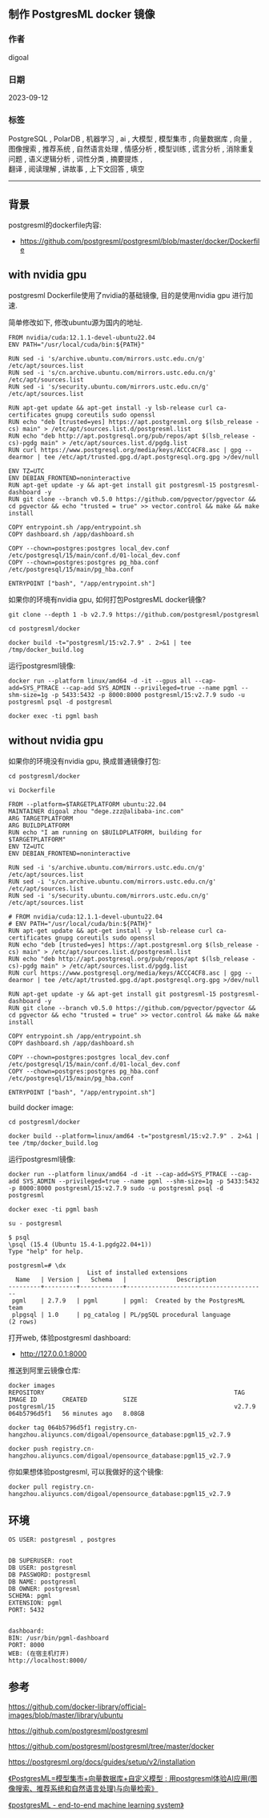 ## 制作 PostgresML docker 镜像    
      
### 作者      
digoal      
      
### 日期      
2023-09-12      
      
### 标签      
PostgreSQL , PolarDB , 机器学习 , ai , 大模型 , 模型集市 , 向量数据库 , 向量 , 图像搜索 , 推荐系统 , 自然语言处理 , 情感分析 , 模型训练 , 谎言分析 , 消除重复问题 , 语义逻辑分析 , 词性分类 , 摘要提炼 ,   
翻译 , 阅读理解 , 讲故事 , 上下文回答 , 填空       
      
----      
      
## 背景   
  
postgresml的dockerfile内容:  
- https://github.com/postgresml/postgresml/blob/master/docker/Dockerfile  
  
## with nvidia gpu  
postgresml Dockerfile使用了nvidia的基础镜像, 目的是使用nvidia gpu 进行加速.    
  
简单修改如下, 修改ubuntu源为国内的地址.   
  
```  
FROM nvidia/cuda:12.1.1-devel-ubuntu22.04   
ENV PATH="/usr/local/cuda/bin:${PATH}"  
  
RUN sed -i 's/archive.ubuntu.com/mirrors.ustc.edu.cn/g' /etc/apt/sources.list  
RUN sed -i 's/cn.archive.ubuntu.com/mirrors.ustc.edu.cn/g' /etc/apt/sources.list  
RUN sed -i 's/security.ubuntu.com/mirrors.ustc.edu.cn/g' /etc/apt/sources.list  
  
RUN apt-get update && apt-get install -y lsb-release curl ca-certificates gnupg coreutils sudo openssl  
RUN echo "deb [trusted=yes] https://apt.postgresml.org $(lsb_release -cs) main" > /etc/apt/sources.list.d/postgresml.list  
RUN echo "deb http://apt.postgresql.org/pub/repos/apt $(lsb_release -cs)-pgdg main" > /etc/apt/sources.list.d/pgdg.list  
RUN curl https://www.postgresql.org/media/keys/ACCC4CF8.asc | gpg --dearmor | tee /etc/apt/trusted.gpg.d/apt.postgresql.org.gpg >/dev/null  
  
ENV TZ=UTC  
ENV DEBIAN_FRONTEND=noninteractive  
RUN apt-get update -y && apt-get install git postgresml-15 postgresml-dashboard -y  
RUN git clone --branch v0.5.0 https://github.com/pgvector/pgvector && cd pgvector && echo "trusted = true" >> vector.control && make && make install  
  
COPY entrypoint.sh /app/entrypoint.sh  
COPY dashboard.sh /app/dashboard.sh  
  
COPY --chown=postgres:postgres local_dev.conf /etc/postgresql/15/main/conf.d/01-local_dev.conf  
COPY --chown=postgres:postgres pg_hba.conf /etc/postgresql/15/main/pg_hba.conf  
  
ENTRYPOINT ["bash", "/app/entrypoint.sh"]  
```  
  
如果你的环境有nvidia gpu, 如何打包PostgresML docker镜像?     
```  
git clone --depth 1 -b v2.7.9 https://github.com/postgresml/postgresml  
  
cd postgresml/docker  
  
docker build -t="postgresml/15:v2.7.9" . 2>&1 | tee /tmp/docker_build.log    
```  
  
运行postgresml镜像:   
```  
docker run --platform linux/amd64 -d -it --gpus all --cap-add=SYS_PTRACE --cap-add SYS_ADMIN --privileged=true --name pgml --shm-size=1g -p 5433:5432 -p 8000:8000 postgresml/15:v2.7.9 sudo -u postgresml psql -d postgresml   
  
docker exec -ti pgml bash    
```  
  
## without nvidia gpu  
  
  
如果你的环境没有nvidia gpu, 换成普通镜像打包:   
```  
cd postgresml/docker  
  
vi Dockerfile   
```  
  
```  
FROM --platform=$TARGETPLATFORM ubuntu:22.04    
MAINTAINER digoal zhou "dege.zzz@alibaba-inc.com"    
ARG TARGETPLATFORM    
ARG BUILDPLATFORM    
RUN echo "I am running on $BUILDPLATFORM, building for $TARGETPLATFORM"    
ENV TZ=UTC  
ENV DEBIAN_FRONTEND=noninteractive  
  
RUN sed -i 's/archive.ubuntu.com/mirrors.ustc.edu.cn/g' /etc/apt/sources.list  
RUN sed -i 's/cn.archive.ubuntu.com/mirrors.ustc.edu.cn/g' /etc/apt/sources.list  
RUN sed -i 's/security.ubuntu.com/mirrors.ustc.edu.cn/g' /etc/apt/sources.list  
  
# FROM nvidia/cuda:12.1.1-devel-ubuntu22.04  
# ENV PATH="/usr/local/cuda/bin:${PATH}"  
RUN apt-get update && apt-get install -y lsb-release curl ca-certificates gnupg coreutils sudo openssl  
RUN echo "deb [trusted=yes] https://apt.postgresml.org $(lsb_release -cs) main" > /etc/apt/sources.list.d/postgresml.list  
RUN echo "deb http://apt.postgresql.org/pub/repos/apt $(lsb_release -cs)-pgdg main" > /etc/apt/sources.list.d/pgdg.list  
RUN curl https://www.postgresql.org/media/keys/ACCC4CF8.asc | gpg --dearmor | tee /etc/apt/trusted.gpg.d/apt.postgresql.org.gpg >/dev/null  
  
RUN apt-get update -y && apt-get install git postgresml-15 postgresml-dashboard -y  
RUN git clone --branch v0.5.0 https://github.com/pgvector/pgvector && cd pgvector && echo "trusted = true" >> vector.control && make && make install  
  
COPY entrypoint.sh /app/entrypoint.sh  
COPY dashboard.sh /app/dashboard.sh  
  
COPY --chown=postgres:postgres local_dev.conf /etc/postgresql/15/main/conf.d/01-local_dev.conf  
COPY --chown=postgres:postgres pg_hba.conf /etc/postgresql/15/main/pg_hba.conf  
  
ENTRYPOINT ["bash", "/app/entrypoint.sh"]  
```  
  
build docker image:    
```  
cd postgresml/docker  
  
docker build --platform=linux/amd64 -t="postgresml/15:v2.7.9" . 2>&1 | tee /tmp/docker_build.log    
```  
  
运行postgresml镜像:   
```  
docker run --platform linux/amd64 -d -it --cap-add=SYS_PTRACE --cap-add SYS_ADMIN --privileged=true --name pgml --shm-size=1g -p 5433:5432 -p 8000:8000 postgresml/15:v2.7.9 sudo -u postgresml psql -d postgresml  
  
docker exec -ti pgml bash

su - postgresml

$ psql
\psql (15.4 (Ubuntu 15.4-1.pgdg22.04+1))
Type "help" for help.

postgresml=# \dx
                      List of installed extensions
  Name   | Version |   Schema   |              Description              
---------+---------+------------+---------------------------------------
 pgml    | 2.7.9   | pgml       | pgml:  Created by the PostgresML team
 plpgsql | 1.0     | pg_catalog | PL/pgSQL procedural language
(2 rows)
```
   
打开web, 体验postgresml dashboard:  
- http://127.0.0.1:8000
   
推送到阿里云镜像仓库:  
```
docker images
REPOSITORY                                                     TAG                    IMAGE ID       CREATED          SIZE
postgresml/15                                                  v2.7.9                 064b5796d5f1   56 minutes ago   8.08GB

docker tag 064b5796d5f1 registry.cn-hangzhou.aliyuncs.com/digoal/opensource_database:pgml15_v2.7.9  
  
docker push registry.cn-hangzhou.aliyuncs.com/digoal/opensource_database:pgml15_v2.7.9  
```  
  
你如果想体验postgresml, 可以我做好的这个镜像:  
```  
docker pull registry.cn-hangzhou.aliyuncs.com/digoal/opensource_database:pgml15_v2.7.9  
```  
  
  
## 环境   
```  
OS USER: postgresml , postgres    
  
  
DB SUPERUSER: root  
DB USER: postgresml  
DB PASSWORD: postgresml  
DB NAME: postgresml  
DB OWNER: postgresml  
SCHEMA: pgml  
EXTENSION: pgml  
PORT: 5432  
  
  
dashboard:    
BIN: /usr/bin/pgml-dashboard  
PORT: 8000  
WEB: (在宿主机打开)    
http://localhost:8000/    
```  
  
  
## 参考  
https://github.com/docker-library/official-images/blob/master/library/ubuntu  
  
https://github.com/postgresml/postgresml  
  
https://github.com/postgresml/postgresml/tree/master/docker  
  
https://postgresml.org/docs/guides/setup/v2/installation  
  
[《PostgresML=模型集市+向量数据库+自定义模型 : 用postgresml体验AI应用(图像搜索、推荐系统和自然语言处理)与向量检索》](../202309/20230911_01.md)    
  
[《postgresML - end-to-end machine learning system》](../202302/20230220_02.md)    
  
  
